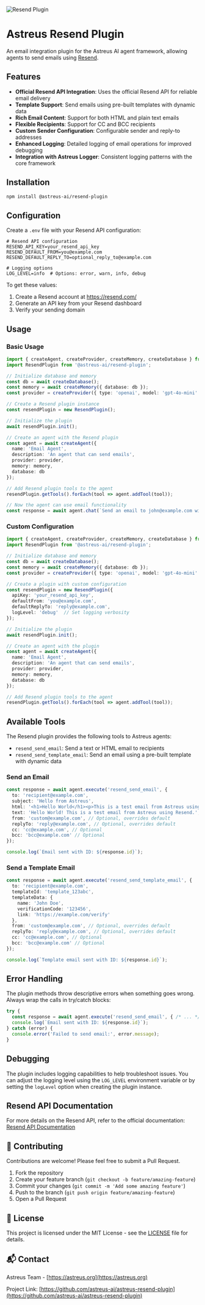 ![Resend Plugin](src/assets/resend-plugin.webp)

# Astreus Resend Plugin

An email integration plugin for the Astreus AI agent framework, allowing agents to send emails using [Resend](https://resend.com).

## Features

- **Official Resend API Integration**: Uses the official Resend API for reliable email delivery
- **Template Support**: Send emails using pre-built templates with dynamic data
- **Rich Email Content**: Support for both HTML and plain text emails
- **Flexible Recipients**: Support for CC and BCC recipients
- **Custom Sender Configuration**: Configurable sender and reply-to addresses
- **Enhanced Logging**: Detailed logging of email operations for improved debugging
- **Integration with Astreus Logger**: Consistent logging patterns with the core framework

## Installation

```bash
npm install @astreus-ai/resend-plugin
```

## Configuration

Create a `.env` file with your Resend API configuration:

```env
# Resend API configuration
RESEND_API_KEY=your_resend_api_key
RESEND_DEFAULT_FROM=you@example.com
RESEND_DEFAULT_REPLY_TO=optional_reply_to@example.com

# Logging options
LOG_LEVEL=info  # Options: error, warn, info, debug
```

To get these values:
1. Create a Resend account at https://resend.com/
2. Generate an API key from your Resend dashboard
3. Verify your sending domain

## Usage

### Basic Usage

```typescript
import { createAgent, createProvider, createMemory, createDatabase } from '@astreus-ai/astreus';
import ResendPlugin from '@astreus-ai/resend-plugin';

// Initialize database and memory
const db = await createDatabase();
const memory = await createMemory({ database: db });
const provider = createProvider({ type: 'openai', model: 'gpt-4o-mini' });

// Create a Resend plugin instance
const resendPlugin = new ResendPlugin();

// Initialize the plugin
await resendPlugin.init();

// Create an agent with the Resend plugin
const agent = await createAgent({
  name: 'Email Agent',
  description: 'An agent that can send emails',
  provider: provider,
  memory: memory,
  database: db
});

// Add Resend plugin tools to the agent
resendPlugin.getTools().forEach(tool => agent.addTool(tool));

// Now the agent can use email functionality
const response = await agent.chat(`Send an email to john@example.com with subject "Welcome" and message "Hello, welcome to our service!"`);
```

### Custom Configuration

```typescript
import { createAgent, createProvider, createMemory, createDatabase } from '@astreus-ai/astreus';
import ResendPlugin from '@astreus-ai/resend-plugin';

// Initialize database and memory
const db = await createDatabase();
const memory = await createMemory({ database: db });
const provider = createProvider({ type: 'openai', model: 'gpt-4o-mini' });

// Create a plugin with custom configuration
const resendPlugin = new ResendPlugin({
  apiKey: 'your_resend_api_key',
  defaultFrom: 'you@example.com',
  defaultReplyTo: 'reply@example.com',
  logLevel: 'debug'  // Set logging verbosity
});

// Initialize the plugin
await resendPlugin.init();

// Create an agent with the plugin
const agent = await createAgent({
  name: 'Email Agent',
  description: 'An agent that can send emails',
  provider: provider,
  memory: memory,
  database: db
});

// Add Resend plugin tools to the agent
resendPlugin.getTools().forEach(tool => agent.addTool(tool));
```

## Available Tools

The Resend plugin provides the following tools to Astreus agents:

- `resend_send_email`: Send a text or HTML email to recipients
- `resend_send_template_email`: Send an email using a pre-built template with dynamic data

### Send an Email

```typescript
const response = await agent.execute('resend_send_email', {
  to: 'recipient@example.com',
  subject: 'Hello from Astreus',
  html: '<h1>Hello World</h1><p>This is a test email from Astreus using Resend.</p>',
  text: 'Hello World! This is a test email from Astreus using Resend.',
  from: 'custom@example.com', // Optional, overrides default
  replyTo: 'reply@example.com', // Optional, overrides default
  cc: 'cc@example.com', // Optional
  bcc: 'bcc@example.com' // Optional
});

console.log(`Email sent with ID: ${response.id}`);
```

### Send a Template Email

```typescript
const response = await agent.execute('resend_send_template_email', {
  to: 'recipient@example.com',
  templateId: 'template_123abc',
  templateData: {
    name: 'John Doe',
    verificationCode: '123456',
    link: 'https://example.com/verify'
  },
  from: 'custom@example.com', // Optional, overrides default
  replyTo: 'reply@example.com', // Optional, overrides default
  cc: 'cc@example.com', // Optional
  bcc: 'bcc@example.com' // Optional
});

console.log(`Template email sent with ID: ${response.id}`);
```

## Error Handling

The plugin methods throw descriptive errors when something goes wrong. Always wrap the calls in try/catch blocks:

```typescript
try {
  const response = await agent.execute('resend_send_email', { /* ... */ });
  console.log(`Email sent with ID: ${response.id}`);
} catch (error) {
  console.error('Failed to send email:', error.message);
}
```

## Debugging

The plugin includes logging capabilities to help troubleshoot issues. You can adjust the logging level using the `LOG_LEVEL` environment variable or by setting the `logLevel` option when creating the plugin instance.

## Resend API Documentation

For more details on the Resend API, refer to the official documentation:
[Resend API Documentation](https://resend.com/docs)

## 🤝 Contributing

Contributions are welcome! Please feel free to submit a Pull Request.

1. Fork the repository
2. Create your feature branch (`git checkout -b feature/amazing-feature`)
3. Commit your changes (`git commit -m 'Add some amazing feature'`)
4. Push to the branch (`git push origin feature/amazing-feature`)
5. Open a Pull Request

## 📄 License

This project is licensed under the MIT License - see the [LICENSE](LICENSE) file for details.

## 📬 Contact

Astreus Team - [https://astreus.org](https://astreus.org)

Project Link: [https://github.com/astreus-ai/astreus-resend-plugin](https://github.com/astreus-ai/astreus-resend-plugin) 